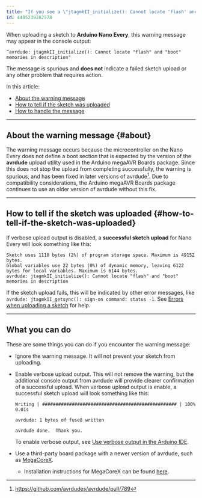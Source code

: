 ```yaml
---
title: "If you see a \"jtagmkII_initialize(): Cannot locate 'flash' and 'boot' memories in description\" message when uploading to Nano Every"
id: 4405239282578
---
```


When uploading a sketch to **Arduino Nano Every**, this warning message may appear in the console output:

```
”avrdude: jtagmkII_initialize(): Cannot locate "flash" and "boot" memories in description"
```

The message is spurious and **does not** indicate a failed sketch upload or any other problem that requires action.

In this article:

* [About the warning message]()
* [How to tell if the sketch was uploaded]()
* [How to handle the message]()

---

## About the warning message {#about}

The warning message occurs because the microcontroller on the Nano Every does not define a boot section that is expected by the version of the **avrdude** upload utility used in the Arduino megaAVR Boards package. Since this does not stop the upload from completing successfully, the warning is spurious, and has been fixed in later versions of avrdude[^1]. Due to compatibility considerations, the Arduino megaAVR Boards package continues to use an older version of avrdude without this fix.

[^1]: <https://github.com/avrdudes/avrdude/pull/789>

---

## How to tell if the sketch was uploaded {#how-to-tell-if-the-sketch-was-uploaded}

If verbose upload output is disabled, a **successful sketch upload** for Nano Every will look something like this:

```
Sketch uses 1118 bytes (2%) of program storage space. Maximum is 49152 bytes.
Global variables use 22 bytes (0%) of dynamic memory, leaving 6122 bytes for local variables. Maximum is 6144 bytes.
avrdude: jtagmkII_initialize(): Cannot locate "flash" and "boot" memories in description
```

If the sketch upload fails, this will be indicated by other error messages, like `avrdude: jtagmkII_getsync(): sign-on command: status -1`. See [Errors when uploading a sketch](https://support.arduino.cc/hc/en-us/articles/4403365313810-Errors-when-uploading-a-sketch) for help.

---

## What you can do

These are some things you can do if you encounter the warning message:

* Ignore the warning message. It will not prevent your sketch from uploading.
* Enable verbose upload output. This will not remove the warning, but the additional console output from avrdude will provide clearer confirmation of a successful upload. When verbose upload output is enable, a successful sketch upload will look something like this:

  ```
  Writing | ################################################## | 100% 0.01s

  avrdude: 1 bytes of fuse8 written

  avrdude done.  Thank you.
  ```
  To enable verbose output, see [Use verbose output in the Arduino IDE](https://support.arduino.cc/hc/en-us/articles/4407705216274-Use-verbose-output-in-the-Arduino-IDE).

* Use a third-party board package with a newer version of avrdude, such as [MegaCoreX](https://github.com/MCUdude/MegaCoreX).
  * Installation instructions for MegaCoreX can be found [here](https://github.com/MCUdude/MegaCoreX?tab=readme-ov-file#boards-manager-installation).